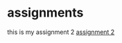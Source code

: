 # assignments
this is my assignment 2
[assignment 2](https://github.com/YKiffen/assignments/blob/master/Assignment_week_2%25281%2529.ipynb)

